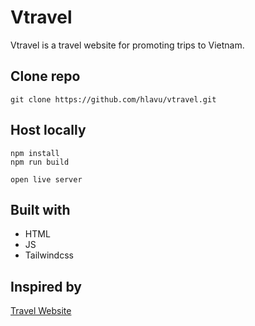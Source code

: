 # Vtravel

Vtravel is a travel website for promoting trips to Vietnam. 

## Clone repo

```
git clone https://github.com/hlavu/vtravel.git
```

## Host locally

```
npm install
npm run build

open live server
```

## Built with
- HTML
- JS
- Tailwindcss

## Inspired by

[Travel Website](https://dribbble.com/shots/21097935-Travel-Website)
